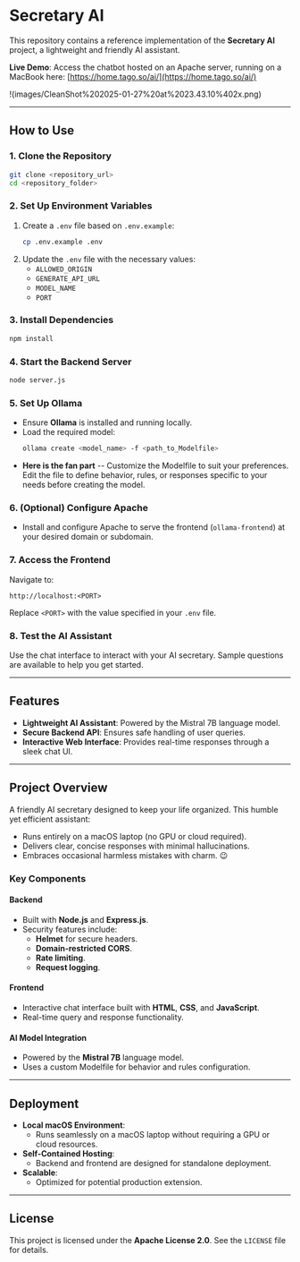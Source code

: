 # Secretary AI

This repository contains a reference implementation of the **Secretary AI** project, a lightweight and friendly AI assistant.

**Live Demo**: Access the chatbot hosted on an Apache server, running on a MacBook here: [https://home.tago.so/ai/](https://home.tago.so/ai/)

!(images/CleanShot%202025-01-27%20at%2023.43.10%402x.png)

---

## How to Use

### 1. Clone the Repository

```bash
git clone <repository_url>
cd <repository_folder>
```

### 2. Set Up Environment Variables

1. Create a `.env` file based on `.env.example`:
   ```bash
   cp .env.example .env
   ```
2. Update the `.env` file with the necessary values:
   - `ALLOWED_ORIGIN`
   - `GENERATE_API_URL`
   - `MODEL_NAME`
   - `PORT`

### 3. Install Dependencies

```bash
npm install
```

### 4. Start the Backend Server

```bash
node server.js
```

### 5. Set Up Ollama

- Ensure **Ollama** is installed and running locally.
- Load the required model:
  ```bash
  ollama create <model_name> -f <path_to_Modelfile>
  ```
- **Here is the fan part** -- Customize the Modelfile to suit your preferences. Edit the file to define behavior, rules, or responses specific to your needs before creating the model.

### 6. (Optional) Configure Apache

- Install and configure Apache to serve the frontend (`ollama-frontend`) at your desired domain or subdomain.

### 7. Access the Frontend

Navigate to:

```
http://localhost:<PORT>
```

Replace `<PORT>` with the value specified in your `.env` file.

### 8. Test the AI Assistant

Use the chat interface to interact with your AI secretary. Sample questions are available to help you get started.

---

## Features

- **Lightweight AI Assistant**: Powered by the Mistral 7B language model.
- **Secure Backend API**: Ensures safe handling of user queries.
- **Interactive Web Interface**: Provides real-time responses through a sleek chat UI.

---

## Project Overview

A friendly AI secretary designed to keep your life organized. This humble yet efficient assistant:

- Runs entirely on a macOS laptop (no GPU or cloud required).
- Delivers clear, concise responses with minimal hallucinations.
- Embraces occasional harmless mistakes with charm. 😉

### Key Components

#### Backend

- Built with **Node.js** and **Express.js**.
- Security features include:
  - **Helmet** for secure headers.
  - **Domain-restricted CORS**.
  - **Rate limiting**.
  - **Request logging**.

#### Frontend

- Interactive chat interface built with **HTML**, **CSS**, and **JavaScript**.
- Real-time query and response functionality.

#### AI Model Integration

- Powered by the **Mistral 7B** language model.
- Uses a custom Modelfile for behavior and rules configuration.

---

## Deployment

- **Local macOS Environment**:
  - Runs seamlessly on a macOS laptop without requiring a GPU or cloud resources.
- **Self-Contained Hosting**:
  - Backend and frontend are designed for standalone deployment.
- **Scalable**:
  - Optimized for potential production extension.

---

## License

This project is licensed under the **Apache License 2.0**. See the `LICENSE` file for details.
